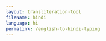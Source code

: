 ```yaml
--- 
layout: transliteration-tool 
fileName: hindi
language: hi
permalink: /english-to-hindi-typing
---
```

